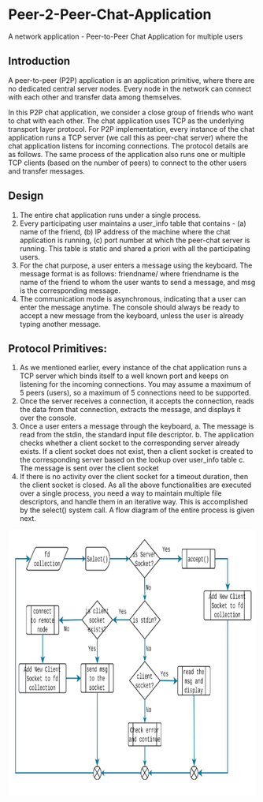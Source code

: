 # Peer-2-Peer-Chat-Application
A network application - Peer-to-Peer Chat Application for multiple users

## Introduction
A peer-to-peer (P2P) application is an application primitive, where there are no dedicated central server
nodes. Every node in the network can connect with each other and transfer data among
themselves.

In this P2P chat application, we consider a close group of friends who want to chat with each
other. The chat application uses TCP as the underlying transport layer protocol. For P2P
implementation, every instance of the chat application runs a TCP server (we call this as
peer-chat server) where the chat application listens for incoming connections. The protocol
details are as follows. The same process of the application also runs one or multiple TCP
clients (based on the number of peers) to connect to the other users and transfer messages.

## Design 
1. The entire chat application runs under a single process.
2. Every participating user maintains a user_info table that contains - (a) name of the
friend, (b) IP address of the machine where the chat application is running, (c) port
number at which the peer-chat server is running. This table is static and shared a
priori with all the participating users.
3. For the chat purpose, a user enters a message using the keyboard. The message
format is as follows: friendname/<msg> where friendname is the name of the
friend to whom the user wants to send a message, and msg is the corresponding
message.
4. The communication mode is asynchronous, indicating that a user can enter the
message anytime. The console should always be ready to accept a new message
from the keyboard, unless the user is already typing another message.


## Protocol Primitives:
1. As we mentioned earlier, every instance of the chat application runs a TCP server
which binds itself to a well known port and keeps on listening for the incoming
connections. You may assume a maximum of 5 peers (users), so a maximum of 5
connections need to be supported.
2. Once the server receives a connection, it accepts the connection, reads the data
from that connection, extracts the message, and displays it over the console.
3. Once a user enters a message through the keyboard,
a. The message is read from the stdin, the standard input file descriptor.
b. The application checks whether a client socket to the corresponding server
already exists. If a client socket does not exist, then a client socket is created
to the corresponding server based on the lookup over user_info table
c. The message is sent over the client socket
4. If there is no activity over the client socket for a timeout duration, then the client
socket is closed.
As all the above functionalities are executed over a single process, you need a way to
maintain multiple file descriptors, and handle them in an iterative way. This is accomplished
by the select() system call. A flow diagram of the entire process is given next.


<p><img src="flow_diagram.png" width="1520" height="540" /></p><br>

